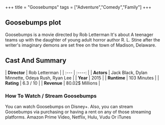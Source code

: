 +++
title = "Goosebumps"
tags = ["Adventure","Comedy","Family"]
+++
## Goosebumps plot
Goosebumps is a movie directed by Rob Letterman It's about A teenager teams up with the daughter of young adult horror author R. L. Stine after the writer's imaginary demons are set free on the town of Madison, Delaware.
## Cast And Summary
| **Director**      | Rob Letterman |
    | :---        |    :----:   |
    |  **Actors** | Jack Black, Dylan Minnette, Odeya Rush, Ryan Lee |
    | **Year**   | 2015    |
    |  **Runtime** | 103 Minutes |
    |  **Rating** | 6.3 / 10 | 
    |  **Revenue** | 80.02$ Millions |
### How To Watch / Stream Goosebumps
You can watch Goosebumps on Disney+.
Also, you can stream Goosebumps via purchasing or having a rent on any of those streaming platforms.
Amazon Prime Video, Netflix, Hulu, Vudu Or iTunes